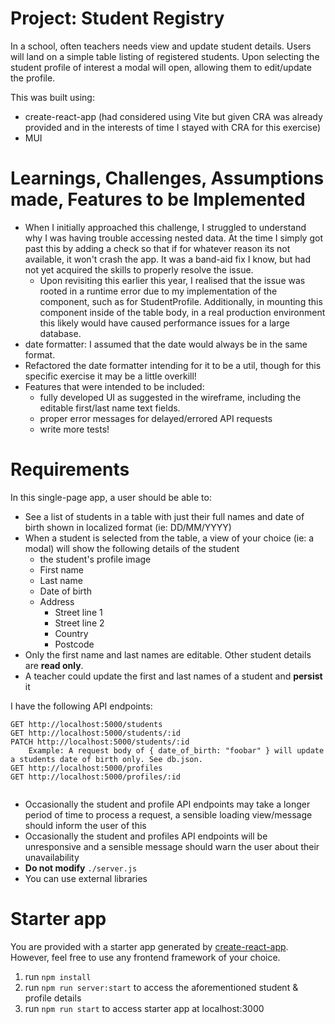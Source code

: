 # Project: Student Registry
In a school, often teachers needs view and update student details. 
Users will land on a simple table listing of registered students. Upon selecting the student profile of interest a modal will open, allowing them to edit/update the profile. 

This was built using:
- create-react-app (had considered using Vite but given CRA was already provided and in the interests of time I stayed with CRA for this exercise)
- MUI

# Learnings, Challenges, Assumptions made, Features to be Implemented
- When I initially approached this challenge, I struggled to understand why I was having trouble accessing nested data. At the time I simply got past this by adding a check so that if for whatever reason its not available, it won't crash the app. It was a band-aid fix I know, but had not yet acquired the skills to properly resolve the issue.
    - Upon revisiting this earlier this year, I realised that the issue was rooted in a runtime error due to my implementation of the component, such as for StudentProfile. Additionally, in mounting this component inside of the table body, in a real production environment this likely would have caused performance issues for a large database.
- date formatter: I assumed that the date would always be in the same format. 
- Refactored the date formatter intending for it to be a util, though for this specific exercise it may be a little overkill!
- Features that were intended to be included: 
    - fully developed UI as suggested in the wireframe, including the editable first/last name text fields. 
    - proper error messages for delayed/errored API requests
    - write more tests! 


# Requirements
In this single-page app, a user should be able to:

- See a list of students in a table with just their full names and date of birth shown in localized format (ie: DD/MM/YYYY)
- When a student is selected from the table,  a view of your choice (ie: a modal) will show the following details of the student
    - the student's profile image
    - First name
    - Last name
    - Date of birth
    - Address
        - Street line 1
        - Street line 2
        - Country
        - Postcode
- Only the first name and last names are editable. Other student details are **read only**.
- A teacher could update the first and last names of a student and **persist** it

I have the following API endpoints:
```
GET http://localhost:5000/students
GET http://localhost:5000/students/:id
PATCH http://localhost:5000/students/:id    
    Example: A request body of { date_of_birth: "foobar" } will update a students date of birth only. See db.json. 
GET http://localhost:5000/profiles
GET http://localhost:5000/profiles/:id
    
```
- Occasionally the student and profile API endpoints may take a longer period of time to process a request, a sensible loading view/message should inform the user of this  
- Occasionally the student and profiles API endpoints will be unresponsive and a sensible message should warn the user about their unavailability  
- **Do not modify** `./server.js`  
- You can use external libraries  

# Starter app
You are provided with a starter app generated by [create-react-app](https://reactjs.org/docs/create-a-new-react-app.html).
However, feel free to use any frontend framework of your choice.

1. run `npm install`
2. run `npm run server:start` to access the aforementioned student & profile details
3. run `npm run start` to access starter app at localhost:3000


